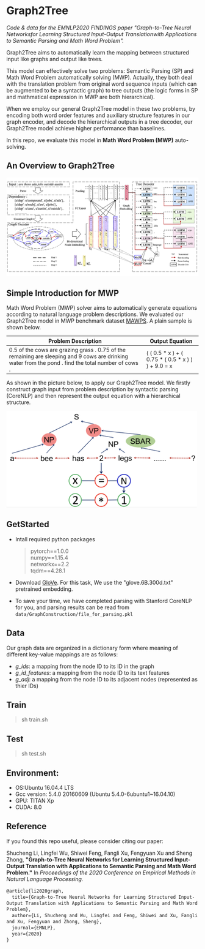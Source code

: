# Graph2Tree
*Code & data for the EMNLP2020 FINDINGS paper "Graph-to-Tree Neural Networksfor Learning Structured Input-Output Translationwith Applications to Semantic Parsing and Math Word Problem".*

Graph2Tree aims to automatically learn the mapping between structured input like graphs and output like trees. 

This model can effectively solve two problems: Semantic Parsing  (SP) and Math Word Problem automatically solving (MWP). Actually, they both deal with the translation problem from original word sequence inputs (which can be augmented to be a syntactic graph) to tree outputs (the logic forms in SP and mathmatical expression in MWP are both hierarchical). 

When we employ our general Graph2Tree model in these two problems, by encoding both word order features and auxiliary structure features in our graph encoder, and decode the hierarchical outputs in a tree decoder, our Graph2Tree model achieve higher performance than baselines.

In this repo, we evaluate this model in **Math Word Problem (MWP)** auto-solving.

## An Overview to Graph2Tree

<img src="./pics/graph2tree.png" width=700/>


## Simple Introduction for MWP
Math Word Problem (MWP) solver aims to automatically generate  equations according to natural language problem descriptions. We evaluated our Graph2Tree model in MWP benchmark dataset [MAWPS](https://www.aclweb.org/anthology/N16-1136). A plain sample is shown below.

| Problem Description | Output Equation |
|-|-|
| 0.5 of the cows are grazing grass . 0.75 of the remaining are sleeping and 9 cows are drinking water from the pond . find the total number of cows . | ( ( 0.5 * x ) + ( 0.75 * ( 0.5 * x ) ) ) + 9.0 = x |


As shown in the picture below, to apply our Graph2Tree model. We firstly construct graph input from problem description by syntactic parsing (CoreNLP) and then represent the output equation with a hierarchical structure.

<img src="./pics/pic1.png" width=500/>

## GetStarted

- Intall required python packages
  
  > pytorch==1.0.0  
  > numpy==1.15.4  
  > networkx==2.2  
  > tqdm==4.28.1  

- Download [GloVe](http://nlp.stanford.edu/data/glove.6B.zip). For this task, We use the "glove.6B.300d.txt" pretrained embedding.
<!-- - Start the Stanford CoreNLP server and then run *data/GraphConstruction/constituency.ipynb* for Graph Generation. -->
- To save your time, we have completed parsing with Stanford CoreNLP for you, and parsing results can be read from ``data/GraphConstruction/file_for_parsing.pkl``  

## Data

Our graph data are organized in a dictionary form where meaning of different key-value mappings are as follows:

- *g_ids*: a mapping from the node ID to its ID in the graph
- *g_id_features*: a mapping from the node ID to its text features
- *g_adj*: a mapping from the node ID to its adjacent nodes (represented as thier IDs)


## Train
> sh train.sh

## Test
> sh test.sh

## Environment:

* OS:Ubuntu 16.04.4 LTS  
* Gcc version: 5.4.0 20160609 (Ubuntu 5.4.0-6ubuntu1~16.04.10)  
* GPU: TITAN Xp
* CUDA: 8.0 

## Reference

If you found this repo useful, please consider citing our paper:

Shucheng Li, Lingfei Wu, Shiwei Feng, Fangli Xu, Fengyuan Xu and Sheng Zhong, **"Graph-to-Tree Neural Networks for Learning Structured Input-Output Translation with Applications to Semantic Parsing and Math Word Problem."** In *Proceedings of the 2020 Conference on Empirical Methods in Natural Language Processing.*

	@article{li2020graph,
	  title={Graph-to-Tree Neural Networks for Learning Structured Input-Output Translation with Applications to Semantic Parsing and Math Word Problem},
	  author={Li, Shucheng and Wu, Lingfei and Feng, Shiwei and Xu, Fangli and Xu, Fengyuan and Zhong, Sheng},
	  journal={EMNLP},
	  year={2020}
	}
